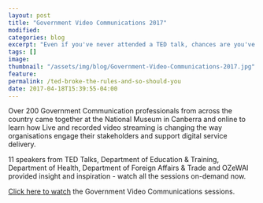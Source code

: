 ```yaml
---
layout: post
title: "Government Video Communications 2017"
modified:
categories: blog
excerpt: "Even if you've never attended a TED talk, chances are you've been exposed to one in some form."
tags: []
image:
thumbnail: "/assets/img/blog/Government-Video-Communications-2017.jpg"
feature:
permalink: /ted-broke-the-rules-and-so-should-you
date: 2017-04-18T15:39:55-04:00
---
```


<p>Over 200 Government Communication professionals from across the country came together at the National Museum in Canberra and online to learn how Live and recorded video streaming is changing the way organisations engage their stakeholders and support digital service delivery.</p>
<p>11 speakers from TED Talks, Department of Education &amp; Training, Department of Health, Department of Foreign Affairs &amp; Trade and OZeWAI provided insight and inspiration - watch all the sessions on-demand now.</p>
<p><a href="http://content.viostream.com/gov-video-comms-library" target="_blank">Click here to watch</a> the Government Video Communications sessions.</p>